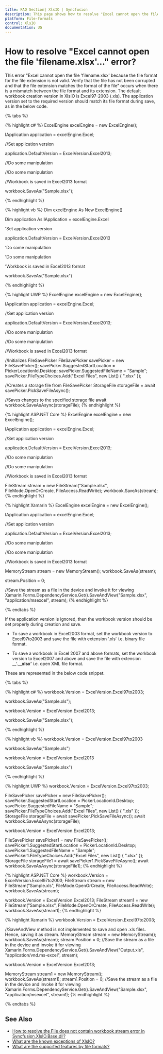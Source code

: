 ```yaml
---
title: FAQ Section| XlsIO | Syncfusion
description: This page shows how to resolve "Excel cannot open the file because the file format is not valid..." using XlsIO.
platform: File-formats
control: XlsIO
documentation: UG
---
```


# How to resolve "Excel cannot open the file 'filename.xlsx'..." error?

This error "Excel cannot open the file 'filename.xlsx' because the file format for the file extension is not valid. Verify that the file has not been corrupted and that the file extension matches the format of the file" occurs when there is a mismatch between the file format and its extension. The default workbook creation version in XlsIO is Excel97-2003 (.xls). The application version set to the required version should match its file format during save, as in the below code. 

{% tabs %}  

{% highlight c# %}
ExcelEngine excelEngine = new ExcelEngine();

IApplication application = excelEngine.Excel;

//Set application version

application.DefaultVersion = ExcelVersion.Excel2013;

//Do some manipulation

//Do some manipulation

//Workbook is saved in Excel2013 format

workbook.SaveAs("Sample.xlsx");

{% endhighlight %}

{% highlight vb %}
Dim excelEngine As New ExcelEngine()

Dim application As IApplication = excelEngine.Excel

'Set application version

application.DefaultVersion = ExcelVersion.Excel2013

'Do some manipulation

'Do some manipulation

'Workbook is saved in Excel2013 format

workbook.SaveAs("Sample.xlsx")

{% endhighlight %}

{% highlight UWP %}
ExcelEngine excelEngine = new ExcelEngine();

IApplication application = excelEngine.Excel;

//Set application version

application.DefaultVersion = ExcelVersion.Excel2013;

//Do some manipulation

//Do some manipulation

//Workbook is saved in Excel2013 format

//Initializes FileSavePicker
FileSavePicker savePicker = new FileSavePicker();
savePicker.SuggestedStartLocation = PickerLocationId.Desktop;
savePicker.SuggestedFileName = "Sample";
savePicker.FileTypeChoices.Add("Excel Files", new List<string>() { ".xlsx" });

//Creates a storage file from FileSavePicker
StorageFile storageFile = await savePicker.PickSaveFileAsync();

//Saves changes to the specified storage file
await workbook.SaveAsAsync(storageFile);
{% endhighlight %}

{% highlight ASP.NET Core %}
ExcelEngine excelEngine = new ExcelEngine();

IApplication application = excelEngine.Excel;

//Set application version

application.DefaultVersion = ExcelVersion.Excel2013;

//Do some manipulation

//Do some manipulation

//Workbook is saved in Excel2013 format

 FileStream stream = new FileStream("Sample.xlsx", FileMode.OpenOrCreate, FileAccess.ReadWrite);
workbook.SaveAs(stream);
{% endhighlight %}

{% highlight Xamarin %}
ExcelEngine excelEngine = new ExcelEngine();

IApplication application = excelEngine.Excel;

//Set application version

application.DefaultVersion = ExcelVersion.Excel2013;

//Do some manipulation

//Do some manipulation

//Workbook is saved in Excel2013 format

MemoryStream stream = new MemoryStream();
workbook.SaveAs(stream);

stream.Position = 0;

//Save the stream as a file in the device and invoke it for viewing
Xamarin.Forms.DependencyService.Get<ISave>().SaveAndView("Sample.xlsx", "application/msexcel", stream);
{% endhighlight %}

{% endtabs %}  

If the application version is ignored, then the workbook version should be set properly during creation and save.

* To save a workbook in Excel2003 format, set the workbook version to Excel97to2003 and save the file with extension ‘.xls’ i.e. binary file format.

* To save a workbook in Excel 2007 and above formats, set the workbook version to Excel2007 and above and save the file with extension __‘.____xlsx’__ i.e. open XML file format.

These are represented in the below code snippet.

{% tabs %}  

{% highlight c# %}
workbook.Version = ExcelVersion.Excel97to2003;

workbook.SaveAs("Sample.xls");

workbook.Version = ExcelVersion.Excel2013;

workbook.SaveAs("Sample.xlsx");

{% endhighlight %}

{% highlight vb %}
workbook.Version = ExcelVersion.Excel97to2003

workbook.SaveAs("Sample.xls")

workbook.Version = ExcelVersion.Excel2013

workbook.SaveAs("Sample.xlsx")

{% endhighlight %}

{% highlight UWP %}
workbook.Version = ExcelVersion.Excel97to2003;

FileSavePicker savePicker = new FileSavePicker();
savePicker.SuggestedStartLocation = PickerLocationId.Desktop;
savePicker.SuggestedFileName = "Sample";
savePicker.FileTypeChoices.Add("Excel Files", new List<string>() { ".xls" });
StorageFile storageFile = await savePicker.PickSaveFileAsync();
await workbook.SaveAsAsync(storageFile);

workbook.Version = ExcelVersion.Excel2013;

FileSavePicker savePicker1 = new FileSavePicker();
savePicker1.SuggestedStartLocation = PickerLocationId.Desktop;
savePicker1.SuggestedFileName = "Sample";
savePicker1.FileTypeChoices.Add("Excel Files", new List<string>() { ".xlsx" });
StorageFile storageFile1 = await savePicker1.PickSaveFileAsync();
await workbook.SaveAsAsync(storageFile1); 
{% endhighlight %}

{% highlight ASP.NET Core %}
workbook.Version = ExcelVersion.Excel97to2003;
FileStream stream = new FileStream("Sample.xls", FileMode.OpenOrCreate, FileAccess.ReadWrite);
workbook.SaveAs(stream);

workbook.Version = ExcelVersion.Excel2013;
FileStream stream1 = new FileStream("Sample.xlsx", FileMode.OpenOrCreate, FileAccess.ReadWrite);
workbook.SaveAs(stream1); 
{% endhighlight %}

{% highlight Xamarin %}
workbook.Version = ExcelVersion.Excel97to2003;

//SaveAndView method is not implemented to save and open .xls files. Hence, saving it as stream.
MemoryStream stream = new MemoryStream();
workbook.SaveAs(stream);
stream.Position = 0;
//Save the stream as a file in the device and invoke it for viewing
Xamarin.Forms.DependencyService.Get<ISave>().SaveAndView("Output.xls", "application/vnd.ms-excel", stream);

workbook.Version = ExcelVersion.Excel2013;

MemoryStream stream1 = new MemoryStream();
workbook.SaveAs(stream1);
stream1.Position = 0;
//Save the stream as a file in the device and invoke it for viewing
Xamarin.Forms.DependencyService.Get<ISave>().SaveAndView("Sample.xlsx", "application/msexcel", stream1);
{% endhighlight %}

{% endtabs %}  
  
## See Also

* [How to resolve the File does not contain workbook stream error in Syncfusion.XlsIO.Base.dll?](how-to-resolve-the-file-does-not-contain-workbook-stream-error-in-syncfusion-xlsio-base-dll)
* [What are the known exceptions of XlsIO?](https://help.syncfusion.com/file-formats/xlsio/known-exceptions)
* [What are the supported features by file formats?](https://help.syncfusion.com/file-formats/xlsio/supported-features-by-file-formats)
